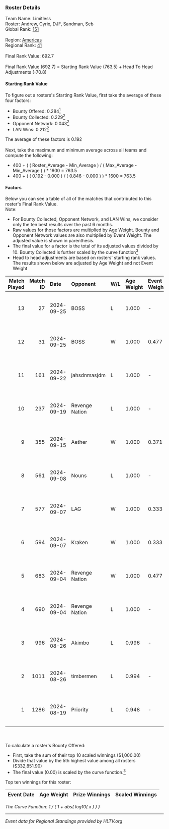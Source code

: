 ### Roster Details<br />
Team Name: Limitless<br />
Roster: Andrew, Cyrix, DJF, Sandman, Seb<br />
Global Rank: [151](../../standings_global_2024_09_26.md)<br />
<br />
Region: [Americas]( ../../standings_americas_2024_09_26.md)<br />
Regional Rank: [41]( ../../standings_americas_2024_09_26.md)<br />
<br />
Final Rank Value:  692.7<br />
<br />
Final Rank Value (692.7) = Starting Rank Value (763.5) + Head To Head Adjustments (-70.8)<br />

#### Starting Rank Value<br />
To figure out a rosters's Starting Rank Value, first take the average of these four factors:<br />
- Bounty Offered: 0.284[<sup>1</sup>](#table2)
- Bounty Collected: 0.229[<sup>2</sup>](#table1)
- Opponent Network: 0.043[<sup>2</sup>](#table1)
- LAN Wins: 0.212[<sup>2</sup>](#table1)

The average of these factors is 0.192<br />
<br />
Next, take the maximum and minimum average across all teams and compute the following:<br />
- 400 + ( ( Roster_Average - Min_Average ) / ( Max_Average - Min_Average ) ) * 1600 = 763.5
- 400 + ( ( 0.192 - 0.000 ) / ( 0.846 - 0.000 ) ) * 1600 = 763.5


#### Factors<br />
Below you can see a table of all of the matches that contributed to this roster's Final Rank Value.<br />
Note:<br />

- For Bounty Collected, Opponent Network, and LAN Wins, we consider only the ten best results over the past 6 months.
- Raw values for those factors are multiplied by Age Weight. Bounty and Opponent Network values are also multiplied by Event Weight. The adjusted value is shown in parenthesis.
- The final value for a factor is the total of its adjusted values divided by 10. Bounty Collected is further scaled by the curve function[<sup>3</sup>](#curveFunction)
- Head to head adjustments are based on rosters' starting rank values. The results shown below are adjusted by Age Weight and not Event Weight
<span id="table1"></span><br />


| Match Played | Match ID | Date       | Opponent       | W/L | Age Weight | Event Weight | Bounty Collected | Opponent Network | LAN Wins  | H2H Adj. | Roster                           |
| -: | -: | :- | :- | :- | :- | :- | :- | :- | :- | -: | :- |
|           13 |       27 | 2024-09-25 | BOSS           | L   | 1.000      | -            | -                | -                | -         |   -10.69 | Andrew, Cyrix, DJF, Sandman, Seb |
|           12 |       31 | 2024-09-25 | BOSS           | W   | 1.000      | 0.477        | 0.009 (0.004)    | 0.427 (0.204)    | 0 (0.000) |    21.24 | Andrew, Cyrix, DJF, Sandman, Seb |
|           11 |      161 | 2024-09-22 | jahsdnmasjdm   | L   | 1.000      | -            | -                | -                | -         |   -22.44 | Andrew, Cyrix, DJF, Sandman, Seb |
|           10 |      237 | 2024-09-19 | Revenge Nation | L   | 1.000      | -            | -                | -                | -         |   -21.76 | Andrew, Cyrix, DJF, Sandman, Seb |
|            9 |      355 | 2024-09-15 | Aether         | W   | 1.000      | 0.371        | 0.000 (0.000)    | 0.114 (0.042)    | 0 (0.000) |     6.09 | Andrew, Cyrix, DJF, Sandman, Seb |
|            8 |      561 | 2024-09-08 | Nouns          | L   | 1.000      | -            | -                | -                | -         |    -4.17 | Cyrix, DJF, Sandman, Seb, Wolffe |
|            7 |      577 | 2024-09-07 | LAG            | W   | 1.000      | 0.333        | 0.000 (0.000)    | 0.262 (0.087)    | 1 (1.000) |    11.29 | Cyrix, DJF, Sandman, Seb, Wolffe |
|            6 |      594 | 2024-09-07 | Kraken         | W   | 1.000      | 0.333        | 0.000 (0.000)    | 0.000 (0.000)    | 1 (1.000) |     4.65 | Cyrix, DJF, Sandman, Seb, Wolffe |
|            5 |      683 | 2024-09-04 | Revenge Nation | W   | 1.000      | 0.477        | 0.000 (0.000)    | 0.209 (0.100)    | 0 (0.000) |    10.72 | Cyrix, DJF, Sandman, Seb, Wolffe |
|            4 |      690 | 2024-09-04 | Revenge Nation | L   | 1.000      | -            | -                | -                | -         |   -21.20 | Cyrix, DJF, Sandman, Seb, Wolffe |
|            3 |      996 | 2024-08-26 | Akimbo         | L   | 0.996      | -            | -                | -                | -         |   -13.41 | Cyrix, DJF, Sandman, Seb, Wolffe |
|            2 |     1011 | 2024-08-26 | timbermen      | L   | 0.994      | -            | -                | -                | -         |    -7.08 | Cyrix, DJF, Sandman, Seb, Wolffe |
|            1 |     1286 | 2024-08-19 | Priority       | L   | 0.948      | -            | -                | -                | -         |   -24.04 | Aureo, DJF, Sandman, Seb, Wolffe |

<br />
<span id="table2"></span><br />
To calculate a roster's Bounty Offered:<br />

- First, take the sum of their top 10 scaled winnings ($1,000.00)
- Divide that value by the 5th highest value among all rosters ($332,851.90)
- The final value (0.00) is scaled by the curve function.[<sup>3</sup>](#curveFunction)

Top ten winnings for this roster:<br />

| Event Date | Age Weight | Prize Winnings | Scaled Winnings |
| :- | -: | :- | :- |


<span id="curveFunction"></span>_The Curve Function: 1 / ( 1 + abs( log10( x ) ) )_<br />

---
_Event data for Regional Standings provided by HLTV.org_<br />
